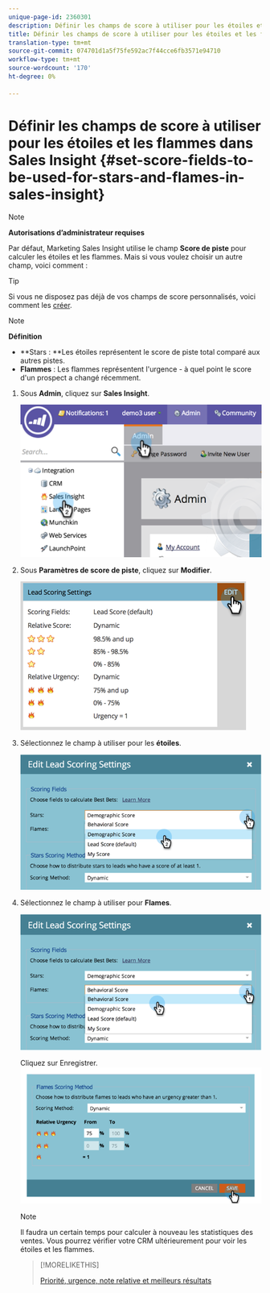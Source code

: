 ```yaml
---
unique-page-id: 2360301
description: Définir les champs de score à utiliser pour les étoiles et les flammes dans Sales Insight - Marketo Docs - Documentation sur le produit
title: Définir les champs de score à utiliser pour les étoiles et les flammes dans Sales Insight
translation-type: tm+mt
source-git-commit: 074701d1a5f75fe592ac7f44cce6fb3571e94710
workflow-type: tm+mt
source-wordcount: '170'
ht-degree: 0%

---
```



# Définir les champs de score à utiliser pour les étoiles et les flammes dans Sales Insight {#set-score-fields-to-be-used-for-stars-and-flames-in-sales-insight}

>[!NOTE]
>
>**Autorisations d’administrateur requises**

Par défaut, Marketing Sales Insight utilise le champ **Score de piste** pour calculer les étoiles et les flammes. Mais si vous voulez choisir un autre champ, voici comment :

>[!TIP]
>
>Si vous ne disposez pas déjà de vos champs de score personnalisés, voici comment les [créer](../../../../../product-docs/administration/field-management/create-a-custom-field-in-marketo.md).

>[!NOTE]
>
>**Définition**
>
>* **Stars : **Les étoiles représentent le score de piste total comparé aux autres pistes.
>* **Flammes** : Les flammes représentent l&#39;urgence - à quel point le score d&#39;un prospect a changé récemment.

>



1. Sous **Admin**, cliquez sur **Sales Insight**.

   ![](assets/image2014-9-16-13-3a27-3a19.png)

1. Sous **Paramètres de score de piste**, cliquez sur **Modifier**.

   ![](assets/image2014-9-16-13-3a27-3a33.png)

1. Sélectionnez le champ à utiliser pour les **étoiles**.

   ![](assets/image2014-9-16-13-3a27-3a45.png)

1. Sélectionnez le champ à utiliser pour **Flames**.

   ![](assets/image2014-9-16-13-3a28-3a1.png)

   Cliquez sur Enregistrer.
   ![](assets/image2014-9-16-13-3a28-3a18.png)

   >[!NOTE]
   >
   >Il faudra un certain temps pour calculer à nouveau les statistiques des ventes. Vous pourrez vérifier votre CRM ultérieurement pour voir les étoiles et les flammes.

   >[!MORELIKETHIS]
   >
   >
   >
   >[Priorité, urgence, note relative et meilleurs résultats](priority-urgency-relative-score-and-best-bets.md)

